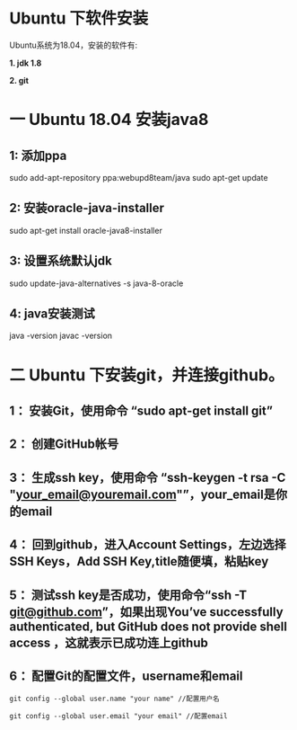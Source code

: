 # Ubuntu 下软件安装
Ubuntu系统为18.04，安装的软件有:

**1. jdk 1.8**

**2. git**


# 一 Ubuntu 18.04 安装java8
## 1: 添加ppa

sudo add-apt-repository ppa:webupd8team/java
sudo apt-get update

## 2: 安装oracle-java-installer

sudo apt-get install oracle-java8-installer
## 3: 设置系统默认jdk

sudo update-java-alternatives -s java-8-oracle

## 4: java安装测试

java -version
javac -version

# 二 Ubuntu 下安装git，并连接github。
## 1： 安装Git，使用命令 “sudo apt-get install git”

## 2： 创建GitHub帐号

## 3： 生成ssh key，使用命令 “ssh-keygen -t rsa -C "your_email@youremail.com"”，your_email是你的email

## 4： 回到github，进入Account Settings，左边选择SSH Keys，Add SSH Key,title随便填，粘贴key

## 5： 测试ssh key是否成功，使用命令“ssh -T git@github.com”，如果出现You’ve successfully authenticated, but GitHub does not provide shell access ，这就表示已成功连上github

## 6： 配置Git的配置文件，username和email
````
git config --global user.name "your name" //配置用户名

git config --global user.email "your email" //配置email
````

